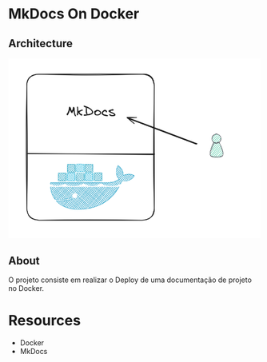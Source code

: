 # MkDocs On Docker

## Architecture
![Imagemi](./images/architecture.png)

## About
O projeto consiste em realizar o Deploy de uma documentação de projeto no Docker.

# Resources
* Docker
* MkDocs



